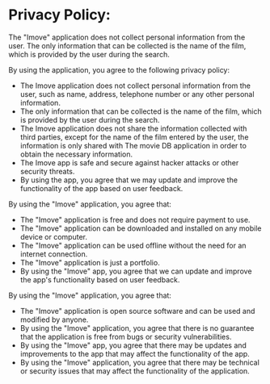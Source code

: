 # Privacy Policy:

The "Imove" application does not collect personal information from the user. The only information that can be collected is the name of the film, which is provided by the user during the search.

By using the application, you agree to the following privacy policy:

* The Imove application does not collect personal information from the user, such as name, address, telephone number or any other personal information.
* The only information that can be collected is the name of the film, which is provided by the user during the search.
* The Imove application does not share the information collected with third parties, except for the name of the film entered by the user, the information is only shared with The movie DB application in order to obtain the necessary information.
* The Imove app is safe and secure against hacker attacks or other security threats.
* By using the app, you agree that we may update and improve the functionality of the app based on user feedback.

By using the "Imove" application, you agree that:

* The "Imove" application is free and does not require payment to use.
* The "Imove" application can be downloaded and installed on any mobile device or computer.
* The "Imove" application can be used offline without the need for an internet connection.
* The "Imove" application is just a portfolio.
* By using the "Imove" app, you agree that we can update and improve the app's functionality based on user feedback.

By using the "Imove" application, you agree that:

* The "Imove" application is open source software and can be used and modified by anyone.
* By using the "Imove" application, you agree that there is no guarantee that the application is free from bugs or security vulnerabilities.
* By using the "Imove" app, you agree that there may be updates and improvements to the app that may affect the functionality of the app.
* By using the "Imove" application, you agree that there may be technical or security issues that may affect the functionality of the application.
